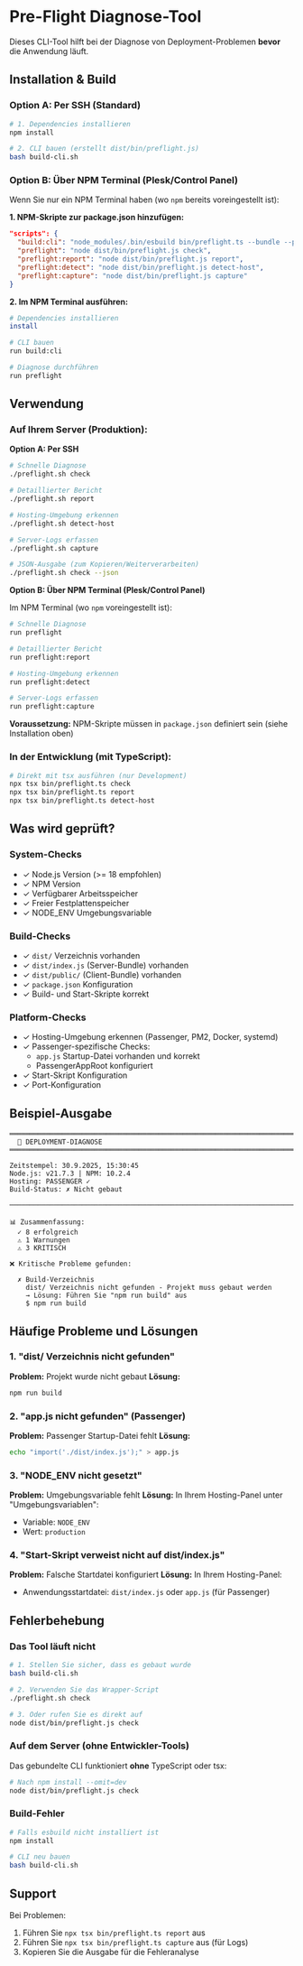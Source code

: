 # Pre-Flight Diagnose-Tool

Dieses CLI-Tool hilft bei der Diagnose von Deployment-Problemen **bevor** die Anwendung läuft.

## Installation & Build

### Option A: Per SSH (Standard)

```bash
# 1. Dependencies installieren
npm install

# 2. CLI bauen (erstellt dist/bin/preflight.js)
bash build-cli.sh
```

### Option B: Über NPM Terminal (Plesk/Control Panel)

Wenn Sie nur ein NPM Terminal haben (wo `npm` bereits voreingestellt ist):

**1. NPM-Skripte zur package.json hinzufügen:**
```json
"scripts": {
  "build:cli": "node_modules/.bin/esbuild bin/preflight.ts --bundle --platform=node --format=esm --outfile=dist/bin/preflight.js --packages=external",
  "preflight": "node dist/bin/preflight.js check",
  "preflight:report": "node dist/bin/preflight.js report",
  "preflight:detect": "node dist/bin/preflight.js detect-host",
  "preflight:capture": "node dist/bin/preflight.js capture"
}
```

**2. Im NPM Terminal ausführen:**
```bash
# Dependencies installieren
install

# CLI bauen
run build:cli

# Diagnose durchführen
run preflight
```

## Verwendung

### Auf Ihrem Server (Produktion):

**Option A: Per SSH**
```bash
# Schnelle Diagnose
./preflight.sh check

# Detaillierter Bericht
./preflight.sh report

# Hosting-Umgebung erkennen
./preflight.sh detect-host

# Server-Logs erfassen
./preflight.sh capture

# JSON-Ausgabe (zum Kopieren/Weiterverarbeiten)
./preflight.sh check --json
```

**Option B: Über NPM Terminal (Plesk/Control Panel)**

Im NPM Terminal (wo `npm` voreingestellt ist):
```bash
# Schnelle Diagnose
run preflight

# Detaillierter Bericht  
run preflight:report

# Hosting-Umgebung erkennen
run preflight:detect

# Server-Logs erfassen
run preflight:capture
```

**Voraussetzung:** NPM-Skripte müssen in `package.json` definiert sein (siehe Installation oben)

### In der Entwicklung (mit TypeScript):

```bash
# Direkt mit tsx ausführen (nur Development)
npx tsx bin/preflight.ts check
npx tsx bin/preflight.ts report
npx tsx bin/preflight.ts detect-host
```

## Was wird geprüft?

### System-Checks
- ✓ Node.js Version (>= 18 empfohlen)
- ✓ NPM Version
- ✓ Verfügbarer Arbeitsspeicher
- ✓ Freier Festplattenspeicher
- ✓ NODE_ENV Umgebungsvariable

### Build-Checks
- ✓ `dist/` Verzeichnis vorhanden
- ✓ `dist/index.js` (Server-Bundle) vorhanden
- ✓ `dist/public/` (Client-Bundle) vorhanden
- ✓ `package.json` Konfiguration
- ✓ Build- und Start-Skripte korrekt

### Platform-Checks
- ✓ Hosting-Umgebung erkennen (Passenger, PM2, Docker, systemd)
- ✓ Passenger-spezifische Checks:
  - `app.js` Startup-Datei vorhanden und korrekt
  - PassengerAppRoot konfiguriert
- ✓ Start-Skript Konfiguration
- ✓ Port-Konfiguration

## Beispiel-Ausgabe

```
════════════════════════════════════════════════════════════════════════════════
  🚀 DEPLOYMENT-DIAGNOSE
════════════════════════════════════════════════════════════════════════════════

Zeitstempel: 30.9.2025, 15:30:45
Node.js: v21.7.3 | NPM: 10.2.4
Hosting: PASSENGER ✓
Build-Status: ✗ Nicht gebaut

────────────────────────────────────────────────────────────────────────────────

📊 Zusammenfassung:
  ✓ 8 erfolgreich
  ⚠ 1 Warnungen
  ⚠ 3 KRITISCH

❌ Kritische Probleme gefunden:

  ✗ Build-Verzeichnis
    dist/ Verzeichnis nicht gefunden - Projekt muss gebaut werden
    → Lösung: Führen Sie "npm run build" aus
    $ npm run build
```

## Häufige Probleme und Lösungen

### 1. "dist/ Verzeichnis nicht gefunden"
**Problem:** Projekt wurde nicht gebaut
**Lösung:**
```bash
npm run build
```

### 2. "app.js nicht gefunden" (Passenger)
**Problem:** Passenger Startup-Datei fehlt
**Lösung:**
```bash
echo "import('./dist/index.js');" > app.js
```

### 3. "NODE_ENV nicht gesetzt"
**Problem:** Umgebungsvariable fehlt
**Lösung:** In Ihrem Hosting-Panel unter "Umgebungsvariablen":
- Variable: `NODE_ENV`
- Wert: `production`

### 4. "Start-Skript verweist nicht auf dist/index.js"
**Problem:** Falsche Startdatei konfiguriert
**Lösung:** In Ihrem Hosting-Panel:
- Anwendungsstartdatei: `dist/index.js` oder `app.js` (für Passenger)

## Fehlerbehebung

### Das Tool läuft nicht

```bash
# 1. Stellen Sie sicher, dass es gebaut wurde
bash build-cli.sh

# 2. Verwenden Sie das Wrapper-Script
./preflight.sh check

# 3. Oder rufen Sie es direkt auf
node dist/bin/preflight.js check
```

### Auf dem Server (ohne Entwickler-Tools)

Das gebundelte CLI funktioniert **ohne** TypeScript oder tsx:

```bash
# Nach npm install --omit=dev
node dist/bin/preflight.js check
```

### Build-Fehler

```bash
# Falls esbuild nicht installiert ist
npm install

# CLI neu bauen
bash build-cli.sh
```

## Support

Bei Problemen:
1. Führen Sie `npx tsx bin/preflight.ts report` aus
2. Führen Sie `npx tsx bin/preflight.ts capture` aus (für Logs)
3. Kopieren Sie die Ausgabe für die Fehleranalyse
